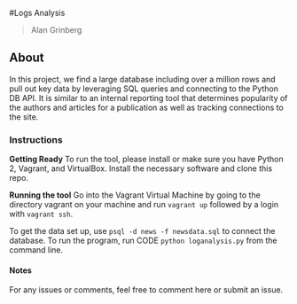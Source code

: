 #Logs Analysis 

> Alan Grinberg

## About
In this project, we find a large database including over a million rows and pull out key data by leveraging SQL queries and connecting to the Python DB API. It is similar to an internal reporting tool that determines popularity of the authors and articles for a publication as well as tracking connections to the site. 

### Instructions

**Getting Ready**
To run the tool, please install or make sure you have Python 2, Vagrant, and VirtualBox. Install the necessary software and clone this repo.

**Running the tool**
Go into the Vagrant Virtual Machine by going to the directory vagrant on your machine and run `vagrant up` followed by a login with `vagrant ssh`.

To get the data set up, use `psql -d news -f newsdata.sql` to connect the database. 
To run the program, run CODE `python loganalysis.py` from the command line.


#### Notes
For any issues or comments, feel free to comment here or submit an issue.